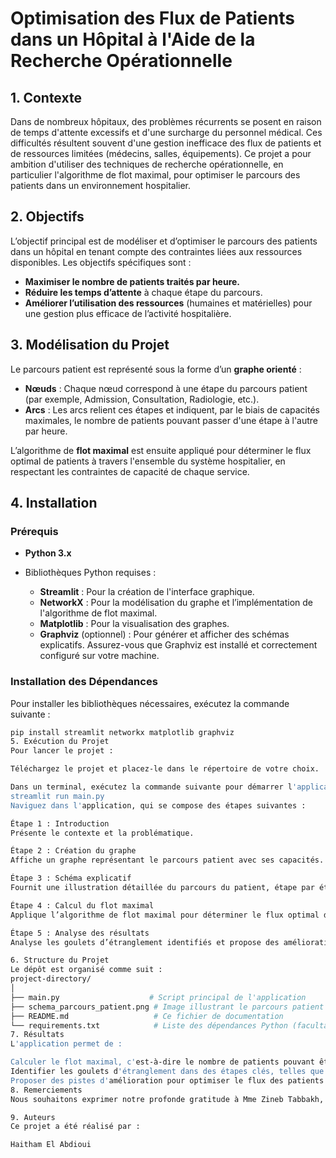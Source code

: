 # Optimisation des Flux de Patients dans un Hôpital à l'Aide de la Recherche Opérationnelle

## 1. Contexte

Dans de nombreux hôpitaux, des problèmes récurrents se posent en raison de temps d'attente excessifs et d'une surcharge du personnel médical. Ces difficultés résultent souvent d'une gestion inefficace des flux de patients et de ressources limitées (médecins, salles, équipements). Ce projet a pour ambition d'utiliser des techniques de recherche opérationnelle, en particulier l'algorithme de flot maximal, pour optimiser le parcours des patients dans un environnement hospitalier.

## 2. Objectifs

L’objectif principal est de modéliser et d’optimiser le parcours des patients dans un hôpital en tenant compte des contraintes liées aux ressources disponibles. Les objectifs spécifiques sont :

- **Maximiser le nombre de patients traités par heure.**
- **Réduire les temps d’attente** à chaque étape du parcours.
- **Améliorer l’utilisation des ressources** (humaines et matérielles) pour une gestion plus efficace de l’activité hospitalière.

## 3. Modélisation du Projet

Le parcours patient est représenté sous la forme d’un **graphe orienté** :

- **Nœuds** : Chaque nœud correspond à une étape du parcours patient (par exemple, Admission, Consultation, Radiologie, etc.).
- **Arcs** : Les arcs relient ces étapes et indiquent, par le biais de capacités maximales, le nombre de patients pouvant passer d'une étape à l'autre par heure.

L’algorithme de **flot maximal** est ensuite appliqué pour déterminer le flux optimal de patients à travers l'ensemble du système hospitalier, en respectant les contraintes de capacité de chaque service.

## 4. Installation

### Prérequis

- **Python 3.x**

- Bibliothèques Python requises :
  - **Streamlit** : Pour la création de l'interface graphique.
  - **NetworkX** : Pour la modélisation du graphe et l’implémentation de l'algorithme de flot maximal.
  - **Matplotlib** : Pour la visualisation des graphes.
  - **Graphviz** (optionnel) : Pour générer et afficher des schémas explicatifs. Assurez-vous que Graphviz est installé et correctement configuré sur votre machine.

### Installation des Dépendances

Pour installer les bibliothèques nécessaires, exécutez la commande suivante :

```bash
pip install streamlit networkx matplotlib graphviz
5. Exécution du Projet
Pour lancer le projet :

Téléchargez le projet et placez-le dans le répertoire de votre choix.

Dans un terminal, exécutez la commande suivante pour démarrer l'application avec Streamlit :
streamlit run main.py
Naviguez dans l'application, qui se compose des étapes suivantes :

Étape 1 : Introduction
Présente le contexte et la problématique.

Étape 2 : Création du graphe
Affiche un graphe représentant le parcours patient avec ses capacités.

Étape 3 : Schéma explicatif
Fournit une illustration détaillée du parcours du patient, étape par étape.

Étape 4 : Calcul du flot maximal
Applique l’algorithme de flot maximal pour déterminer le flux optimal de patients.

Étape 5 : Analyse des résultats
Analyse les goulets d’étranglement identifiés et propose des améliorations pour optimiser le flux.

6. Structure du Projet
Le dépôt est organisé comme suit :
project-directory/
│
├── main.py                    # Script principal de l'application
├── schema_parcours_patient.png # Image illustrant le parcours patient (optionnel)
├── README.md                   # Ce fichier de documentation
└── requirements.txt            # Liste des dépendances Python (facultatif)
7. Résultats
L'application permet de :

Calculer le flot maximal, c'est-à-dire le nombre de patients pouvant être traités par heure à travers l'ensemble de l'hôpital.
Identifier les goulets d'étranglement dans des étapes clés, telles que la Radiologie et le Traitement Radiologique.
Proposer des pistes d'amélioration pour optimiser le flux des patients en ajustant les ressources ou en réorganisant le parcours.
8. Remerciements
Nous souhaitons exprimer notre profonde gratitude à Mme Zineb Tabbakh, professeur de recherche opérationnelle, pour son soutien précieux et ses conseils avisés tout au long de ce projet.

9. Auteurs
Ce projet a été réalisé par :

Haitham El Abdioui
